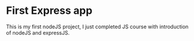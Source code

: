 # First Express app

This is my first nodeJS project, I just completed JS course with introduction of nodeJS and expressJS. 
